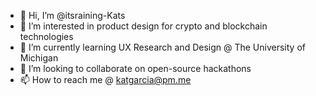 - 👋 Hi, I’m @itsraining-Kats
- 👀 I’m interested in product design for crypto and blockchain technologies
- 🌱 I’m currently learning UX Research and Design @ The University of Michigan
- 💞️ I’m looking to collaborate on open-source hackathons
- 📫 How to reach me @ katgarcia@pm.me

<!---
itsraining-Kats/itsraining-Kats is a ✨ special ✨ repository because its `README.md` (this file) appears on your GitHub profile.
You can click the Preview link to take a look at your changes.
--->
